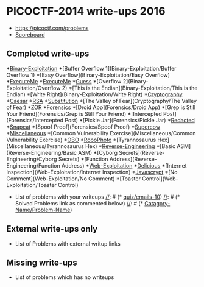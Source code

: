 # PICOCTF-2014 write-ups 2016

[//]: # (* CTF's URL as: <https://picoctf.com/problems>, for Eg. se below)
* <https://picoctf.com/problems>
* [Scoreboard](TODO)

## Completed write-ups

*[Binary-Exploitation](Binary-Exploitation)
*[Buffer Overflow 1](Binary-Exploitation/Buffer Overflow 1)
*[Easy Overflow](Binary-Exploitation/Easy Overflow)
*[ExecuteMe](Binary-Exploitation/ExecuteMe)
*[ExecuteMe](Binary-Exploitation/format)
*[Guess](Binary-Exploitation/Guess)
*[Overflow 2](Binary-Exploitation/Overflow 2)
*[This is the Endian](Binary-Exploitation/This is the Endian)
*[Write Right](Binary-Exploitation/Write Right)
*[Cryptography](Cryptography)
*[Caesar](Cryptography/Caesar)
*[RSA](Cryptography/RSA)
*[Substitution](Cryptography/Substitution)
*[The Valley of Fear](Cryptography/The Valley of Fear)
*[ZOR](Cryptography/ZOR)
*[Forensics](Forensics)
*[Droid App](Forensics/Droid App)
*[Grep is Still Your Friend](Forensics/Grep is Still Your Friend)
*[Intercepted Post](Forensics/Intercepted Post)
*[Pickle Jar](Forensics/Pickle Jar)
*[Redacted](Forensics/Redacted)
*[Snapcat](Forensics/Snapcat)
*[Spoof Proof](Forensics/Spoof Proof)
*[Supercow](Forensics/Supercow)
*[Miscellaneous](Miscellaneous)
*[Common Vulnerability Exercise](Miscellaneous/Common Vulnerability Exercise)
*[OBO](Miscellaneous/OBO)
*[RoboPhoto](Miscellaneous/RoboPhoto)
*[Tyrannosaurus Hex](Miscellaneous/Tyrannosaurus Hex)
*[Reverse-Engineering](Reverse-Engineering)
*[Basic ASM](Reverse-Engineering/Basic ASM)
*[Cyborg Secrets](Reverse-Engineering/Cyborg Secrets)
*[Function Address](Reverse-Engineering/Function Address)
*[Web-Exploitation](Web-Exploitation)
*[Delicious](Web-Exploitation/Delicious)
*[Internet Inspection](Web-Exploitation/Internet Inspection)
*[Javascrypt](Web-Exploitation/Javascrypt)
*[No Comment](Web-Exploitation/No Comment)
*[Toaster Control](Web-Exploitation/Toaster Control)

* List of problems with your writeups
[//]: # (* [quiz/emails-10](quiz/emails-10))
[//]: # (* Solved Problems link as commented below)
[//]: # (* [Catagory-Name/Problem-Name](Binary-Exploitation/Problem-1))

## External write-ups only

* List of Problems with external writup links


## Missing write-ups

* List of problems which has no writeups
